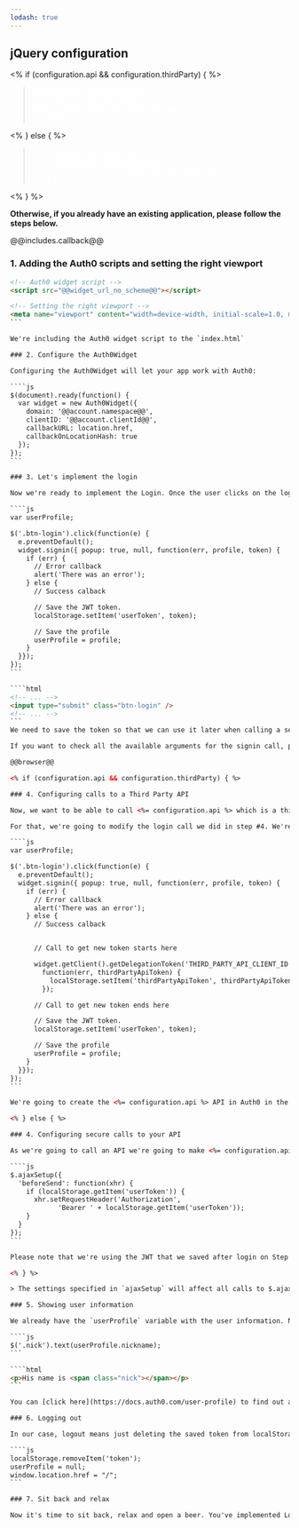 ```yaml
---
lodash: true
---
```


## jQuery configuration

<% if (configuration.api && configuration.thirdParty) { %>

<div class="package">
  <blockquote>
    <a href="https://docs.auth0.com/auth0-jquery/gh-pages/create-package?path=examples/widget-with-thirdparty-api&type=js@@account.clientParam@@" class="btn btn-lg btn-success btn-package" style="text-transform: uppercase; color: white">
      <span style="display: block">Download a Seed project</span>
      <% if (account.userName) { %> 
      <span class="smaller" style="display:block; font-size: 11px">with your Auth0 API Keys already set and configured</span>
      <% } %>
    </a> 
  </blockquote>
</div>


<% } else  { %>

<div class="package">
  <blockquote>
    <a href="https://docs.auth0.com/auth0-jquery/gh-pages/create-package?path=examples/widget-with-api&type=js@@account.clientParam@@" class="btn btn-lg btn-success btn-package" style="text-transform: uppercase; color: white">
      <span style="display: block">Download a Seed project</span>
      <% if (account.userName) { %> 
      <span class="smaller" style="display:block; font-size: 11px">with your Auth0 API Keys already set and configured</span>
      <% } %>
    </a> 
  </blockquote>
</div>

<% } %>

**Otherwise, if you already have an existing application, please follow the steps below.**

@@includes.callback@@

### 1. Adding the Auth0 scripts and setting the right viewport

````html
<!-- Auth0 widget script -->
<script src="@@widget_url_no_scheme@@"></script>

<!-- Setting the right viewport -->
<meta name="viewport" content="width=device-width, initial-scale=1.0, maximum-scale=1.0, user-scalable=no" />
```

We're including the Auth0 widget script to the `index.html`

### 2. Configure the Auth0Widget

Configuring the Auth0Widget will let your app work with Auth0:

````js
$(document).ready(function() {
  var widget = new Auth0Widget({
    domain: '@@account.namespace@@',
    clientID: '@@account.clientId@@',
    callbackURL: location.href,
    callbackOnLocationHash: true
  });
});
```

### 3. Let's implement the login

Now we're ready to implement the Login. Once the user clicks on the login button, we'll call the `signin` method of Auth0's `widget` we've just created.

````js
var userProfile;

$('.btn-login').click(function(e) {
  e.preventDefault();
  widget.signin({ popup: true, null, function(err, profile, token) {
    if (err) {
      // Error callback
      alert('There was an error');
    } else {
      // Success calback

      // Save the JWT token.
      localStorage.setItem('userToken', token);

      // Save the profile
      userProfile = profile;
    }
  }});
});
```

````html
<!-- ... -->
<input type="submit" class="btn-login" />
<!-- ... -->
```
We need to save the token so that we can use it later when calling a server or an API. In this case, we're saving that token in LocalStorage.

If you want to check all the available arguments for the signin call, please [check here](https://docs.auth0.com/login-widget2#5)

@@browser@@

<% if (configuration.api && configuration.thirdParty) { %>

### 4. Configuring calls to a Third Party API

Now, we want to be able to call <%= configuration.api %> which is a third party api. What we're going to do is to exchange the JWT token we got from Auth0 for a token we can use to query <%= configuration.api %> securely and authenticated.

For that, we're going to modify the login call we did in step #4. We're going to add the call to get the new token

````js
var userProfile;

$('.btn-login').click(function(e) {
  e.preventDefault();
  widget.signin({ popup: true, null, function(err, profile, token) {
    if (err) {
      // Error callback
      alert('There was an error');
    } else {
      // Success calback


      // Call to get new token starts here

      widget.getClient().getDelegationToken('THIRD_PARTY_API_CLIENT_ID', token,
        function(err, thirdPartyApiToken) {
          localStorage.setItem('thirdPartyApiToken', thirdPartyApiToken.id_token);
        });

      // Call to get new token ends here

      // Save the JWT token.
      localStorage.setItem('userToken', token);

      // Save the profile
      userProfile = profile;
    }
  }});
});
```

We're going to create the <%= configuration.api %> API in Auth0 in the following steps. Once we create it, you just need to put the client id of that API in this snippet and it'll work. Then, you can use the thirdPartyToken as needed.

<% } else { %>

### 4. Configuring secure calls to your API

As we're going to call an API we're going to make <%= configuration.api ? ('on ' + configuration.api) : '' %>, we need to make sure we send the [JWT token](https://docs.auth0.com/jwt) we receive on the login on every request. For that, we need to implement `$.ajaxSetup` so that every ajax call sends the `Authorization` header with the correct token.

````js
$.ajaxSetup({
  'beforeSend': function(xhr) {
    if (localStorage.getItem('userToken')) {
      xhr.setRequestHeader('Authorization',
            'Bearer ' + localStorage.getItem('userToken'));
    }
  }
});
```

Please note that we're using the JWT that we saved after login on Step [#4](#5).

<% } %>

> The settings specified in `ajaxSetup` will affect all calls to $.ajax or Ajax-based derivatives such as $.get(). This can cause undesirable behavior since other callers (for example, plugins) may be expecting the normal default settings. For that reason is recommend against using this API. Instead, set the options explicitly in the call or define a simple plugin to do so ([more details](http://api.jquery.com/jQuery.ajaxSetup/)).

### 5. Showing user information

We already have the `userProfile` variable with the user information. Now, we can set that information to a span:

````js
$('.nick').text(userProfile.nickname);
```

````html
<p>His name is <span class="nick"></span></p>
```

You can [click here](https://docs.auth0.com/user-profile) to find out all of the available properties from the user's profile. Please note that some of this depend on the social provider being used.

### 6. Logging out

In our case, logout means just deleting the saved token from localStorage and redirecting the user to the home page.

````js
localStorage.removeItem('token');
userProfile = null;
window.location.href = "/";
```

### 7. Sit back and relax

Now it's time to sit back, relax and open a beer. You've implemented Login and Signup with Auth0 and jQuery.
